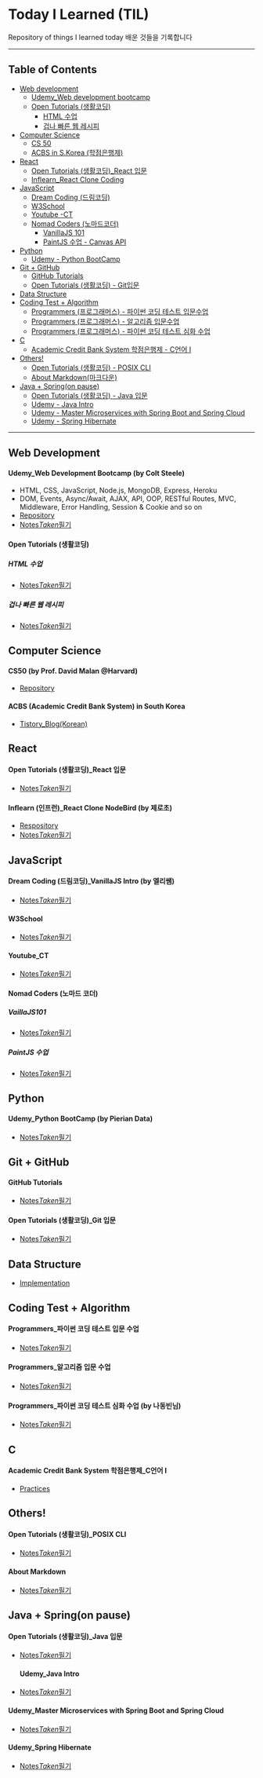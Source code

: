 # Today I Learned (TIL)

Repository of things I learned today
배운 것들을 기록합니다

-----

## Table of Contents
* [Web development](#Web-Development)
    * [Udemy_Web development bootcamp](#Udemy_Web-Development-Bootcamp-(by-Colt-Steele))
    * [Open Tutorials (생활코딩)](#Open-Tutorials-(생활코딩))
        * [HTML 수업](#HTML-수업)
        * [겁나 빠른 웹 레시피](#겁나-빠른-웹-레시피)
* [Computer Science](#Computer-Science)
    * [CS 50](#CS50-(by-Prof.-David-Malan-@Harvard))
    * [ACBS in S.Korea (학점은행제) ](#ACBS-(Academic-Credit-Bank-System)-in-South-Korea)
* [React](#React)
    * [Open Tutorials (생활코딩)_React 입문](#Open-Tutorials-(생활코딩)_React-입문)
    * [Inflearn_React Clone Coding](#Inflearn-(인프런)_React-Clone-NodeBird-(by-제로초))
* [JavaScript](#JavaScript)
    * [Dream Coding (드림코딩)](#Dream-Coding-(드림코딩)_VanillaJS-Intro-(by-엘리쌤))
    * [W3School](#W3School)
    * [Youtube -CT](#Youtube_CT)
    * [Nomad Coders (노마드코더)](#Nomad_Coders)
        * [VanillaJS 101](#VanillaJS101)
        * [PaintJS 수업 - Canvas API ](#PaintJS-수업) 
* [Python](#Python)
    * [Udemy - Python BootCamp](#Udemy_Python-BootCamp-(by-Pierian-Data))
* [Git + GitHub](#Git-+-GitHub)
    * [GitHub Tutorials](#GitHub-Tutorials)
    * [Open Tutorials (생활코딩) - Git입문](#Open-Tutorials-(생활코딩)_Git-입문)
* [Data Structure](#Data-Structure)
* [Coding Test + Algorithm](#Coding-Test-+-Algorithm)
    * [Programmers (프로그래머스) - 파이썬 코딩 테스트 입문수업](#Programmers_파이썬-코딩-테스트-입문-수업)
    * [Programmers (프로그래머스) - 알고리즘 입문수업](#Programmers_알고리즘-입문-수업)
    * [Programmers (프로그래머스) - 파이썬 코딩 테스트 심화 수업](#Programmers_파이썬-코딩-테스트-심화-수업-(by-나동빈님))
* [C](#C)
    * [Academic Credit Bank System 학점은행제 - C언어 I](#Academic-Credit-Bank-System-학점은행제_C언어-I)
* [Others!](#Others)
    * [Open Tutorials (생활코딩) - POSIX CLI](#Open-Tutorials-(생활코딩)_POSIX-CLI)
    * [About Markdown(마크다운)](#About-Markdown)
* [Java + Spring(on pause)](#Java-+-Spring(on-pause))
    * [Open Tutorials (생활코딩) - Java 입문](#Open-Tutorials-(생활코딩)_Java-입문)
    * [Udemy - Java Intro](#Udemy_Java-Intro)
    * [Udemy - Master Microservices with Spring Boot and Spring Cloud](#Udemy_Master-Microservices-with-Spring-Boot-and-Spring-Cloud)
    * [Udemy - Spring Hibernate](#Udemy_Spring-Hibernate)


_____


## Web Development
#### Udemy_Web Development Bootcamp (by Colt Steele)
- HTML, CSS, JavaScript, Node.js, MongoDB, Express, Heroku
- DOM, Events, Async/Await, AJAX, API, OOP, RESTful Routes, MVC, Middleware, Error Handling, Session & Cookie and so on
- [Repository](https://github.com/haileykr/Today-I-Learned-TIL-/tree/main/Udemy_Web_Development_Bootcamp)
- [Notes*Taken*필기](https://github.com/haileykr/Today-I-Learned-TIL-/blob/main/Udemy_Web_Development_Bootcamp/Web_Notes.md)

#### Open Tutorials (생활코딩)
##### HTML 수업
- [Notes*Taken*필기](https://github.com/haileykr/Today-I-Learned-TIL-/blob/main/OpenTutorials/Web_Basics.md)
##### 겁나 빠른 웹 레시피
- [Notes*Taken*필기](https://https://github.com/haileykr/Today-I-Learned-TIL-/blob/main/OpenTutorials/Web_Recipe.md)

## Computer Science
#### CS50 (by Prof. David Malan @Harvard)
- [Repository](https://github.com/haileykr/CS50)


#### ACBS (Academic Credit Bank System) in South Korea
- [Tistory_Blog(Korean)](https://piaflu.tistory.com/category/%ED%95%99%EC%A0%90%EC%9D%80%ED%96%89%EC%A0%9C)

## React
#### Open Tutorials (생활코딩)_React 입문
- [Notes*Taken*필기](https://github.com/haileykr/Today-I-Learned-TIL-/blob/main/OpenTutorials/React_Basics.md)
#### Inflearn (인프런)_React Clone NodeBird (by 제로초)
- [Respository](https://github.com/haileykr/Today-I-Learned-TIL-/tree/main/Inflearn)
- [Notes*Taken*필기](https://github.com/haileykr/Today-I-Learned-TIL-/blob/main/Inflearn/React_Clone.md)

## JavaScript
#### Dream Coding (드림코딩)_VanillaJS Intro (by 엘리쌤)
- [Notes*Taken*필기](https://github.com/haileykr/Today-I-Learned-TIL-/blob/main/VanillaJS/Dream_Coding_VanillaJS.md)
#### W3School
- [Notes*Taken*필기](https://github.com/haileykr/Today-I-Learned-TIL-/blob/main/VanillaJS/W3Schools_Notes.md)
#### Youtube_CT
- [Notes*Taken*필기](https://github.com/haileykr/Today-I-Learned-TIL-/blob/main/VanillaJS/Youtube_CT.md)
#### Nomad Coders (노마드 코더)
##### VaillaJS101
- [Notes*Taken*필기](https://github.com/haileykr/Today-I-Learned-TIL-/blob/main/VanillaJS/Nomad_Coder_VanillaJS_101.md)
##### PaintJS 수업
- [Notes*Taken*필기](https://github.com/haileykr/Today-I-Learned-TIL-/blob/main/VanillaJS/Nomad_Coder_Paint.md)

## Python
#### Udemy_Python BootCamp (by Pierian Data)
- [Notes*Taken*필기](https://github.com/haileykr/Today-I-Learned-TIL-/blob/main/Udemy_PythonBootcamp/Python%20Notes.md)

## Git + GitHub
#### GitHub Tutorials
- [Notes*Taken*필기](https://github.com/haileykr/Today-I-Learned-TIL-/blob/main/Git%2BGitHub/GitHub%20Guides.md)
#### Open Tutorials (생활코딩)_Git 입문
- [Notes*Taken*필기](https://github.com/haileykr/Today-I-Learned-TIL-/blob/main/Git%2BGitHub/Git%20-%20%EC%83%9D%ED%99%9C%EC%BD%94%EB%94%A9.md)

## Data Structure
- [Implementation](https://github.com/haileykr/Today-I-Learned-TIL-/tree/main/Data%20Structure)

## Coding Test + Algorithm
#### Programmers_파이썬 코딩 테스트 입문 수업
- [Notes*Taken*필기](https://github.com/haileykr/Today-I-Learned-TIL-/blob/main/Programmers_Algorithm_Class/Python_Cote_Notes.md)

#### Programmers_알고리즘 입문 수업
- [Notes*Taken*필기](https://github.com/haileykr/Today-I-Learned-TIL-/blob/main/Programmers_Algorithm_Class/Algorithm_Notes.md)

#### Programmers_파이썬 코딩 테스트 심화 수업 (by 나동빈님)
- [Notes*Taken*필기](https://github.com/haileykr/Today-I-Learned-TIL-/blob/main/Programmers_Algorithm_Class/Python_K_Cote_Notes.md)

## C
#### Academic Credit Bank System 학점은행제_C언어 I
- [Practices](https://github.com/haileykr/Today-I-Learned-TIL-/tree/main/CreditBank/C_Course)

## Others!
#### Open Tutorials (생활코딩)_POSIX CLI
- [Notes*Taken*필기](https://github.com/haileykr/Today-I-Learned-TIL-/blob/main/Others/POSIX_CLI_%EC%83%9D%ED%99%9C%EC%BD%94%EB%94%A9_Notes.md)
#### About Markdown
- [Notes*Taken*필기](<https://github.com/haileykr/Today-I-Learned-TIL-/blob/main/Markdown%20(md)/Markdown.md>)

## Java + Spring(on pause)
#### Open Tutorials (생활코딩)_Java 입문
- [Notes*Taken*필기](https://github.com/haileykr/Today-I-Learned-TIL-/blob/main/OpenTutorials/Java_Notes.md)
  #### Udemy_Java Intro
- [Notes*Taken*필기](https://github.com/haileykr/Today-I-Learned-TIL-/blob/main/JavaUdemy/Udemy_Java.md)

#### Udemy_Master Microservices with Spring Boot and Spring Cloud
- [Notes*Taken*필기](https://github.com/haileykr/Today-I-Learned-TIL-/blob/main/JavaSpring/Udemy_notes.md)

#### Udemy_Spring Hibernate
- [Notes*Taken*필기](https://github.com/haileykr/Today-I-Learned-TIL-/blob/main/Spring_Hibernate_Beginners/Udemy_Spring_Hibernate.md)

